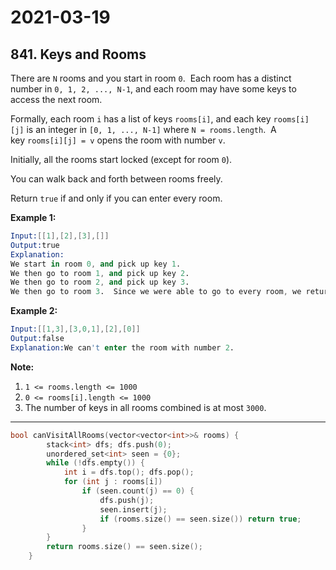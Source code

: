# 2021-03-19

## 841. Keys and Rooms

There are `N` rooms and you start in room `0`.  Each room has a distinct number in `0, 1, 2, ..., N-1`, and each room may have some keys to access the next room.

Formally, each room `i` has a list of keys `rooms[i]`, and each key `rooms[i][j]` is an integer in `[0, 1, ..., N-1]` where `N = rooms.length`.  A key `rooms[i][j] = v` opens the room with number `v`.

Initially, all the rooms start locked (except for room `0`).

You can walk back and forth between rooms freely.

Return `true` if and only if you can enter every room.

**Example 1:**

```s
Input:[[1],[2],[3],[]]
Output:true
Explanation:
We start in room 0, and pick up key 1.
We then go to room 1, and pick up key 2.
We then go to room 2, and pick up key 3.
We then go to room 3.  Since we were able to go to every room, we return true.
```

**Example 2:**

```s
Input:[[1,3],[3,0,1],[2],[0]]
Output:false
Explanation:We can't enter the room with number 2.
```

**Note:**

1. `1 <= rooms.length <= 1000`
2. `0 <= rooms[i].length <= 1000`
3. The number of keys in all rooms combined is at most `3000`.

---

```c++
bool canVisitAllRooms(vector<vector<int>>& rooms) {
        stack<int> dfs; dfs.push(0);
        unordered_set<int> seen = {0};
        while (!dfs.empty()) {
            int i = dfs.top(); dfs.pop();
            for (int j : rooms[i])
                if (seen.count(j) == 0) {
                    dfs.push(j);
                    seen.insert(j);
                    if (rooms.size() == seen.size()) return true;
                }
        }
        return rooms.size() == seen.size();
    }
```
